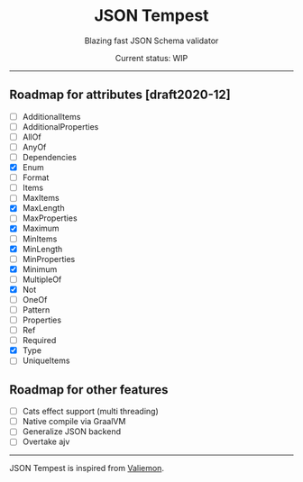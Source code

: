 <h1 align="center">JSON Tempest</h1>
<p align="center">Blazing fast JSON Schema validator</p>
<p align="center">Current status: WIP</p>
<hr/>

## Roadmap for attributes [draft2020-12]

- [ ] AdditionalItems
- [ ] AdditionalProperties
- [ ] AllOf
- [ ] AnyOf
- [ ] Dependencies
- [x] Enum
- [ ] Format
- [ ] Items
- [ ] MaxItems
- [x] MaxLength
- [ ] MaxProperties
- [x] Maximum
- [ ] MinItems
- [x] MinLength
- [ ] MinProperties
- [x] Minimum
- [ ] MultipleOf
- [x] Not
- [ ] OneOf
- [ ] Pattern
- [ ] Properties
- [ ] Ref
- [ ] Required
- [x] Type
- [ ] UniqueItems

## Roadmap for other features

- [ ] Cats effect support (multi threading)
- [ ] Native compile via GraalVM
- [ ] Generalize JSON backend
- [ ] Overtake ajv

<hr/>

JSON Tempest is inspired from [Valiemon](https://github.com/pokutuna/p5-Valiemon).
